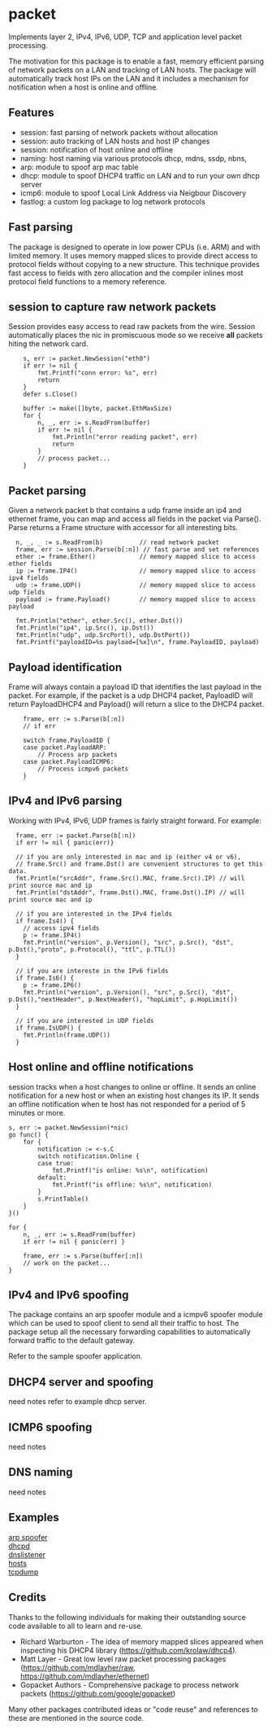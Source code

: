 # packet
Implements layer 2, IPv4, IPv6, UDP, TCP and application level packet processing.

The motivation for this package is to enable a fast, memory efficient
parsing of network packets on a LAN and tracking of LAN hosts. The package will 
automatically track host IPs on the LAN and it includes a 
mechanism for notification when a host is online and offline.

## Features

* session: fast parsing of network packets without allocation
* session: auto tracking of LAN hosts and host IP changes
* session: notification of host online and offline
* naming: host naming via various protocols dhcp, mdns, ssdp, nbns, 
* arp: module to spoof arp mac table
* dhcp: module to spoof DHCP4 traffic on LAN and to run your own dhcp server
* icmp6: module to spoof Local Link Address via Neigbour Discovery
* fastlog: a custom log package to log network protocols

## Fast parsing

The package is designed to operate in low power CPUs (i.e. ARM) and with limited memory. It
uses memory mapped slices to provide direct access to protocol fields without 
copying to a new structure. This technique provides fast access to fields with zero allocation and the
compiler inlines most protocol field functions to a memory reference.

## session to capture raw network packets

Session provides easy access to read raw packets from the wire. Session automatically places
the nic in promiscuous mode so we receive **all** packets hiting the network card.
```
	s, err := packet.NewSession("eth0")
	if err != nil {
		fmt.Printf("conn error: %s", err)
		return
	}
	defer s.Close()

	buffer := make([]byte, packet.EthMaxSize)
	for {
		n, _, err := s.ReadFrom(buffer)
		if err != nil {
			fmt.Println("error reading packet", err)
			return
		}
        // process packet...
    }
```

## Packet parsing

Given a network packet b that contains a udp frame inside an ip4 and ethernet frame, you can 
map and access all fields in the packet via Parse(). Parse returns a Frame structure with accessor for all 
interesting bits.
```
  n, _, _ := s.ReadFrom(b)          // read network packet
  frame, err := session.Parse(b[:n]) // fast parse and set references
  ether := frame.Ether()            // memory mapped slice to access ether fields
  ip := frame.IP4()                 // memory mapped slice to access ipv4 fields
  udp := frame.UDP()                // memory mapped slice to access udp fields
  payload := frame.Payload()        // memory mapped slice to access payload

  fmt.Println("ether", ether.Src(), ether.Dst())
  fmt.Println("ip4", ip.Src(), ip.Dst())
  fmt.Println("udp", udp.SrcPort(), udp.DstPort())
  fmt.Printf("payloadID=%s payload=[%x]\n", frame.PayloadID, payload)
```

## Payload identification

Frame will always contain a payload ID that identifies the last payload in the packet. For example,
if the packet is a udp DHCP4 packet, PayloadID will return PayloadDHCP4 and Payload() will return a slice to the DHCP4 packet. 

```
    frame, err := s.Parse(b[:n])
    // if err

    switch frame.PayloadID {
    case packet.PayloadARP: 
        // Process arp packets
    case packet.PayloadICMP6: 
        // Process icmpv6 packets
    }
```

## IPv4 and IPv6 parsing

Working with IPv4, IPv6, UDP frames is fairly straight forward. For example:
```
  frame, err := packet.Parse(b[:n])
  if err != nil { panic(err)}
  
  // if you are only interested in mac and ip (either v4 or v6), 
  // frame.Src() and frame.Dst() are convenient structures to get this data.
  fmt.Println("srcAddr", frame.Src().MAC, frame.Src().IP) // will print source mac and ip
  fmt.Println("dstAddr", frame.Dst().MAC, frame.Dst().IP) // will print source mac and ip

  // if you are interested in the IPv4 fields
  if frame.Is4() {
    // access ipv4 fields
    p := frame.IP4()
    fmt.Println("version", p.Version(), "src", p.Src(), "dst", p.Dst(),"proto", p.Protocol(), "ttl", p.TTL())
  }

  // if you are intereste in the IPv6 fields
  if frame.Is6() {
    p := frame.IP6()
    fmt.Println("version", p.Version(), "src", p.Src(), "dst", p.Dst(),"nextHeader", p.NextHeader(), "hopLimit", p.HopLimit())
  }

  // if you are interested in UDP fields
  if frame.IsUDP() {
    fmt.Println(frame.UDP())
  }
```

## Host online and offline notifications

session tracks when a host changes to online or offline.
It sends an online notification for a new host
or when an existing host changes its IP. It sends an offline 
notification when te host has not responded for a period of 5 minutes or more.

```
s, err := packet.NewSession(*nic)
go func() {
    for {
        notification := <-s.C
        switch notification.Online {
        case true:
            fmt.Printf("is online: %s\n", notification)
        default:
            fmt.Printf("is offline: %s\n", notification)
        }
        s.PrintTable()
    }
}()

for {
    n, _, err := s.ReadFrom(buffer)
    if err != nil { panic(err) }

    frame, err := s.Parse(buffer[:n])
    // work on the packet...
}
```

## IPv4 and IPv6 spoofing

The package contains an arp spoofer module and a icmpv6 spoofer module
which can be used to spoof client to send all their traffic to host. The package
setup all the necessary forwarding capabilities to automatically forward
traffic to the default gateway.

Refer to the sample spoofer application.

## DHCP4 server and spoofing

need notes
refer to example dhcp server.

## ICMP6 spoofing

need notes

## DNS naming

need notes

## Examples

[arp spoofer](/cmd/arpspoofer)  
[dhcpd](/cmd/dhcpd)  
[dnslistener](/cmd/dnslistener)  
[hosts](/cmd/hosts)  
[tcpdump](/cmd/tcpdump)  


## Credits

Thanks to the following individuals for making their outstanding source code available to all to learn and re-use.

* Richard Warburton - The idea of memory mapped slices appeared when inspecting his DHCP4 library (https://github.com/krolaw/dhcp4).
* Matt Layer - Great low level raw packet processing packages (https://github.com/mdlayher/raw, https://github.com/mdlayher/ethernet)
* Gopacket Authors - Comprehensive package to process network packets (https://github.com/google/gopacket)

Many other packages contributed ideas or "code reuse" and references to these are mentioned in the source code.




